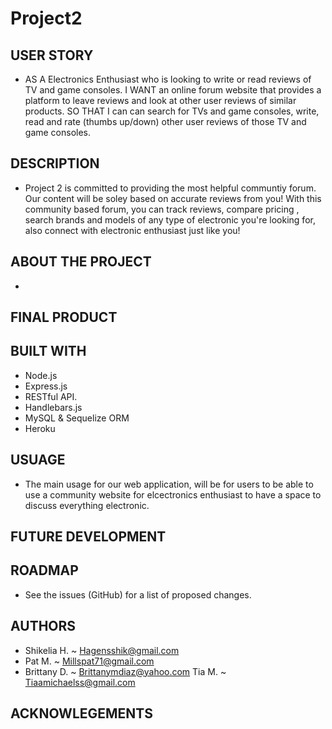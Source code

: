 # Project2

## USER STORY
- AS A Electronics Enthusiast who is looking to write or read reviews of TV and game consoles.
I WANT an online forum website that provides a platform to leave reviews and look at other user reviews of similar products.
SO THAT I can can search for TVs and game consoles, write, read and rate (thumbs up/down) other user reviews of those TV and game consoles.


## DESCRIPTION

- Project 2 is committed to providing the most helpful communtiy forum. Our content will be soley based on accurate reviews from you! With this community based forum, you can track reviews, compare pricing , search brands and models of any type of electronic you're looking for, also connect with electronic enthusiast just like you!

## ABOUT THE PROJECT

- 



## FINAL PRODUCT



## BUILT WITH

- Node.js 
- Express.js 
- RESTful API.
- Handlebars.js
- MySQL & Sequelize ORM
- Heroku


## USUAGE

- The main usage for our web application, will be for users to be able to use a community website for elcectronics enthusiast to have a space to discuss everything electronic.

## FUTURE DEVELOPMENT



## ROADMAP

- See the issues (GitHub) for a list of proposed changes.

## AUTHORS

- Shikelia H. ~ Hagensshik@gmail.com
- Pat M. ~ Millspat71@gmail.com
- Brittany D. ~ Brittanymdiaz@yahoo.com
Tia M. ~ Tiaamichaelss@gmail.com

## ACKNOWLEGEMENTS
